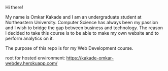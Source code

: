 Hi there!

My name is Omkar Kakade and I am an undergraduate student at Northeastern University. Computer Science has always been my passion and I wish to bridge the gap between business and technology. The reason I decided to take this course is to be able to make my own website and to perform analytics on it.

The purpose of this repo is for my Web Development course.

root for hosted environment: https://kakade-omkar-webdev.herokuapp.com/